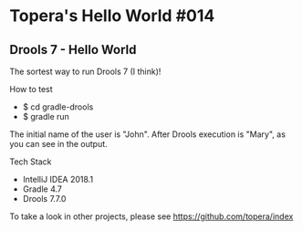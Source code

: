 # Topera's Hello World #014
## Drools 7 - Hello World
The sortest way to run Drools 7 (I think)!

How to test
* $ cd gradle-drools
* $ gradle run

The initial name of the user is "John". After Drools execution is "Mary", as you can see in the output.

Tech Stack
* IntelliJ IDEA 2018.1
* Gradle 4.7
* Drools 7.7.0

To take a look in other projects, please see https://github.com/topera/index

